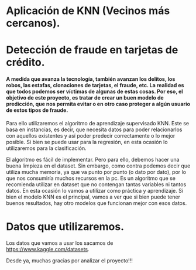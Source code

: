 # Aplicación de KNN (Vecinos más cercanos).


# Detección de fraude en tarjetas de crédito.


#### A medida que avanza la tecnología, también avanzan los delitos, los robos, las estafas, clonaciones de tarjetas, el fraude, etc. La realidad es que todos podemos ser víctimas de algunas de estas cosas. Por eso, el objetivo de este proyecto, es tratar de crear un buen modelo de predicción, que nos permita evitar o en otro caso proteger a algún usuario de estos tipos de fraude.


Para ello utilizaremos el algoritmo de aprendizaje supervisado KNN. Este se basa en instancias, es decir, que necesita datos para poder relacionarlos con aquellos existentes y así poder predecir correctamente o lo mejor posible.
Si bien se puede usar para la regresión, en esta ocasión lo utilizaremos para la clasificación.


El algoritmo es fácil de implementar. Pero para ello, debemos hacer una buena limpieza en el dataset. Sin embargo, como contra podemos decir que utiliza mucha memoria, ya que va punto por punto (o dato por dato), por lo que nos consumiría muchos recursos en la pc. Es un algoritmo que se recomienda utilizar en dataset que no contengan tantas variables ni tantos datos. En esta ocasión lo vamos a utilizar como práctica y aprendizaje.
Si bien el modelo KNN es el principal, vamos a ver que si bien puede tener buenos resultados, hay otro modelos que funcionan mejor con esos datos.

# Datos que utilizaremos.


Los datos que vamos a usar los sacamos de https://www.kaggle.com/datasets.


Desde ya, muchas gracias por analizar el proyecto!!!
